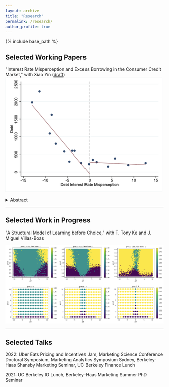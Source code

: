 ```yaml
---
layout: archive
title: "Research"
permalink: /research/
author_profile: true
---
```


{% include base_path %}

Selected Working Papers
-----
"Interest Rate Misperception and Excess Borrowing in the Consumer Credit Market," with Xiao Yin ([draft](https://papers.ssrn.com/sol3/papers.cfm?abstract_id=4256372))
<img src="/images/debt-bias.png" alt="Interest Rate Misperception and Debt" width="500"/>
<!-- ![Interest Rate Misperception and Debt](/images/debt-bias.png) -->
<details>
<summary>Abstract</summary>
<br>
Credit cards are usually advertised as financial products of conspicuous quality but with shrouded borrowing costs. We elicit consumer perceptions about the interest rate associated with credit-card borrowing. Combining bank account data and surveys, we find that consumers have very noisy perceptions about the true interest costs associated with credit card debt. Total borrowing decreases with perceived interest rates only for those with negative perception errors. Using an information treatment that informs the true costs of credit-card borrowing, we find that every percentage point decrease in the perceived rate increases borrowing by 143.1 US dollars.
</details>

-----

Selected Work in Progress
-----
"A Structural Model of Learning before Choice," with T. Tony Ke and J. Miguel Villas-Boas
<!-- ![Optimal Search Strategy for Two Alternatives Solved by Deep Reinforcement Learning](/images/search-mdp.png) -->
<img src="/images/search-mdp.png" alt="Optimal Search Policy" width="800"/>

-----

Selected Talks
-----
2022: Uber Eats Pricing and Incentives Jam, Marketing Science Conference Doctoral Symposium, Marketing Analytics Symposium Sydney, Berkeley-Haas Shansby Marketing Seminar, UC Berkeley Finance Lunch

2021: UC Berkeley IO Lunch, Berkeley-Haas Marketing Summer PhD Seminar
